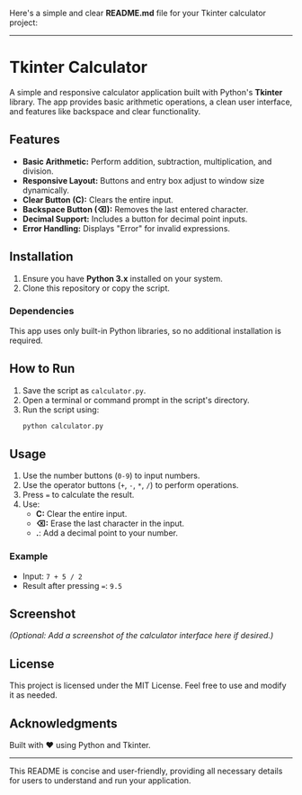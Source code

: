 Here's a simple and clear **README.md** file for your Tkinter calculator project:

---

# Tkinter Calculator

A simple and responsive calculator application built with Python's **Tkinter** library. The app provides basic arithmetic operations, a clean user interface, and features like backspace and clear functionality.

## Features
- **Basic Arithmetic:** Perform addition, subtraction, multiplication, and division.
- **Responsive Layout:** Buttons and entry box adjust to window size dynamically.
- **Clear Button (C):** Clears the entire input.
- **Backspace Button (⌫):** Removes the last entered character.
- **Decimal Support:** Includes a button for decimal point inputs.
- **Error Handling:** Displays "Error" for invalid expressions.

## Installation
1. Ensure you have **Python 3.x** installed on your system.
2. Clone this repository or copy the script.

### Dependencies
This app uses only built-in Python libraries, so no additional installation is required.

## How to Run
1. Save the script as `calculator.py`.
2. Open a terminal or command prompt in the script's directory.
3. Run the script using:
   ```bash
   python calculator.py
   ```

## Usage
1. Use the number buttons (`0-9`) to input numbers.
2. Use the operator buttons (`+`, `-`, `*`, `/`) to perform operations.
3. Press `=` to calculate the result.
4. Use:
   - **C:** Clear the entire input.
   - **⌫:** Erase the last character in the input.
   - **.**: Add a decimal point to your number.

### Example
- Input: `7 + 5 / 2`
- Result after pressing `=`: `9.5`

## Screenshot
*(Optional: Add a screenshot of the calculator interface here if desired.)*

## License
This project is licensed under the MIT License. Feel free to use and modify it as needed.

## Acknowledgments
Built with ❤️ using Python and Tkinter.

--- 

This README is concise and user-friendly, providing all necessary details for users to understand and run your application.
